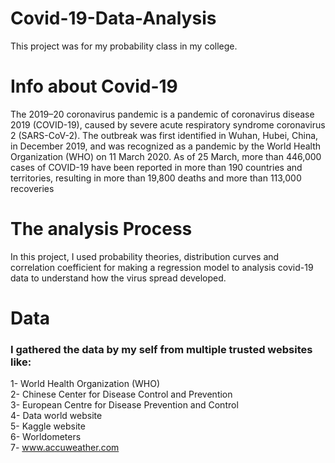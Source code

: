 # Covid-19-Data-Analysis
This project was for my probability class in my college.
# Info about Covid-19
The 2019–20 coronavirus pandemic is a pandemic of coronavirus disease
2019 (COVID-19), caused by severe acute respiratory syndrome coronavirus
2 (SARS-CoV-2). The outbreak was first identified in Wuhan, Hubei, China, in
December 2019, and was recognized as a pandemic by the World Health
Organization (WHO) on 11 March 2020. As of 25 March, more than 446,000 cases
of COVID-19 have been reported in more than 190 countries and territories,
resulting in more than 19,800 deaths and more than 113,000 recoveries
# The analysis Process
In this project, I used probability theories, distribution curves and 
correlation coefficient for making a regression model to analysis covid-19 data
to understand how the virus spread developed.
# Data
### I gathered the data by my self from multiple trusted websites like:  
1- World Health Organization (WHO)  
2- Chinese Center for Disease Control and Prevention  
3- European Centre for Disease Prevention and Control  
4- Data world website  
5- Kaggle website  
6- Worldometers  
7- www.accuweather.com
